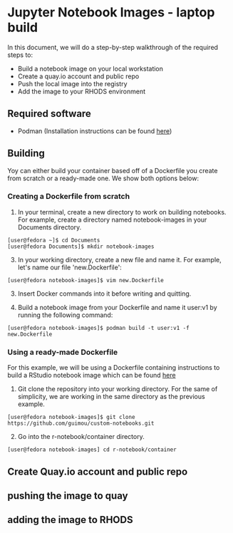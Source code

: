 # Jupyter Notebook Images - laptop build

In this document, we will do a step-by-step walkthrough of the required steps to: 
* Build a notebook image on your local workstation
* Create a quay.io account and public repo
* Push the local image into the registry
* Add the image to your RHODS environment

## Required software
* Podman (Installation instructions can be found [here](https://podman.io/getting-started/installation))


## Building
Yoy can either build your container based off of a Dockerfile you create from scratch or a ready-made one. We show both options below:
### Creating a Dockerfile from scratch 
1. In your terminal, create a new directory to work on building notebooks. For example, create a directory named notebook-images in your Documents directory.
```
[user@fedora ~]$ cd Documents
[user@fedora Documents]$ mkdir notebook-images
```
3. In your working directory, create a new file and name it. For example, let's name our file 'new.Dockerfile':
```
[user@fedora notebook-images]$ vim new.Dockerfile
```
3. Insert Docker commands into it before writing and quitting.

4. Build a notebook image from your Dockerfile and name it user:v1 by running the following command:
```
[user@fedora notebook-images]$ podman build -t user:v1 -f new.Dockerfile
```
### Using a ready-made Dockerfile
For this example, we will be using a Dockerfile containing instructions to build a RStudio notebook image which can be found [here](https://github.com/guimou/custom-notebooks/blob/main/r-notebook/container/Dockerfile)
1. Git clone the repository into your working directory. For the same of simplicity, we are working in the same directory as the previous example.
```
[user@fedora notebook-images]$ git clone https://github.com/guimou/custom-notebooks.git
```
2. Go into the r-notebook/container directory. 
```
[user@fedora notebook-images] cd r-notebook/container
```


## Create Quay.io account and public repo


## pushing the image to quay


## adding the image to RHODS


